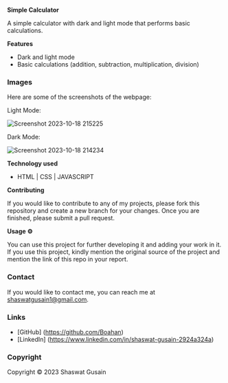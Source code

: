 **Simple Calculator**

A simple calculator with dark and light mode that performs basic calculations.

**Features**

* Dark and light mode
* Basic calculations (addition, subtraction, multiplication, division)

### Images

Here are some of the screenshots of the webpage:

Light Mode:

![Screenshot 2023-10-18 215225](https://github.com/Boahan/CODSOFT/assets/111555189/ab139c9d-92ae-4328-80b5-8e3bdfa72e9b)



Dark Mode:

![Screenshot 2023-10-18 214234](https://github.com/Boahan/CODSOFT/assets/111555189/33adc6dc-73f1-402f-b679-912d3209038a)





**Technology used**

* HTML | CSS | JAVASCRIPT

**Contributing**

If you would like to contribute to any of my projects, please fork this repository and create a new branch for your changes. Once you are finished, please submit a pull request.

**Usage ⚙️**

You can use this project for further developing it and adding your work in it. If you use this project, kindly mention the original source of the project and mention the link of this repo in your report.


### Contact

If you would like to contact me, you can reach me at shaswatgusain1@gmail.com.

### Links

* [GitHub] (https://github.com/Boahan)
* [LinkedIn] (https://www.linkedin.com/in/shaswat-gusain-2924a324a)

### Copyright

Copyright &copy; 2023 Shaswat Gusain
